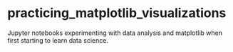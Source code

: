 # practicing_matplotlib_visualizations
Jupyter notebooks experimenting with data analysis and matplotlib when first starting to learn data science. 
